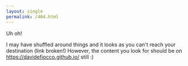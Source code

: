 ```yaml
---
layout: single
permalink: /404.html
---
```


Uh oh!

I may have shuffled around things and it looks as you can't reach your destination (link broken!)
However, the content you look for should be on https://davidefiocco.github.io/ still :)